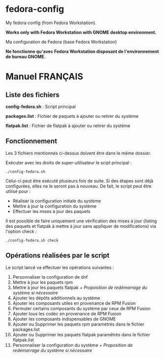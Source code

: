 # fedora-config
My fedora config (from Fedora Workstation).

**Works only with Fedora Workstation with GNOME desktop environment.**


Ma configuration de Fedora (base Fedora Workstation)

**Ne fonctionne qu'avec Fedora Workstation disposant de l'environnement de bureau GNOME.**



# Manuel FRANÇAIS

## Liste des fichiers

 **config-fedora.sh** : Script principal 

 **packages.list** : Fichier de paquets à ajouter ou retirer du système

 **flatpak.list** : Fichier de flatpak à ajouter ou retirer du système


## Fonctionnement

Les 3 fichiers mentionnés ci-dessus doivent être dans le même dossier.

Exécuter avec les droits de super-utilisateur le scipt principal :

    ./config-fedora.sh

Celui-ci peut être exécuté plusieurs fois de suite. Si des étapes sont déjà configurées, elles ne le seront pas à nouveau. De fait, le script peut être utilisé pour : 

 - Réaliser la configuration initiale du système
 - Mettre à jour la configuration du système
 - Effectuer les mises à jour des paquets

Il est possible de faire uniquement une vérification des mises à jour (listing des paquets et flatpak à mettre à jour sans appliquer de modifications) via l'option check : 

    ./config-fedora.sh check


## Opérations réalisées par le script

Le script lancé va effectuer les opérations suivantes : 

 1. Personnaliser la configuration de dnf
 2. Mettre à jour les paquets rpm
 3. Mettre à jour les paquets flatpak + *Proposition de redémarrage du système si nécessaire*
 4. Ajouter les dépôts additionnels au système
 5. Ajouter les composants utiles en provenance de RPM Fusion
 6. Permuter certains composants du système par ceux de RPM Fusion
 7. Ajouter tous les codec en provenance de RPM Fusion
 8. Ajouter les composants indispensables de GNOME
 9. Ajouter ou Supprimer les paquets rpm paramétrés dans le fichier packages.list
 10. Ajouter ou Supprimer les paquets flatpak paramétrés dans le fichier flatpak.list 
 11. Personnaliser la configuration du système + *Proposition de redémarrage du système si nécessaire*

